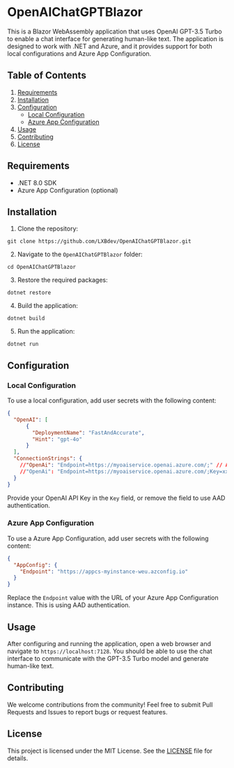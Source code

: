 # OpenAIChatGPTBlazor

This is a Blazor WebAssembly application that uses OpenAI GPT-3.5 Turbo to enable a chat interface for generating human-like text. The application is designed to work with .NET and Azure, and it provides support for both local configurations and Azure App Configuration.

## Table of Contents

1. [Requirements](#Requirements)
2. [Installation](#Installation)
3. [Configuration](#Configuration)
   - [Local Configuration](#Local-Configuration)
   - [Azure App Configuration](#Azure-App-Configuration)
4. [Usage](#Usage)
5. [Contributing](#Contributing)
6. [License](#License)

## Requirements

- .NET 8.0 SDK
- Azure App Configuration (optional)

## Installation

1. Clone the repository:

```
git clone https://github.com/LXBdev/OpenAIChatGPTBlazor.git
```

2. Navigate to the `OpenAIChatGPTBlazor` folder:

```
cd OpenAIChatGPTBlazor
```

3. Restore the required packages:

```
dotnet restore
```

4. Build the application:

``` 
dotnet build
```

5. Run the application:

``` 
dotnet run
```

## Configuration

### Local Configuration

To use a local configuration, add user secrets with the following content:

```json
{
  "OpenAI": [
      {
        "DeploymentName": "FastAndAccurate",
        "Hint": "gpt-4o"
      }
  ],
  "ConnectionStrings": {
    //"OpenAi": "Endpoint=https://myoaiservice.openai.azure.com/;" // AAD Authentication
    //"OpenAi": "Endpoint=https://myoaiservice.openai.azure.com/;Key=xxx;"
  }
}
```

Provide your OpenAI API Key in the `Key` field, or remove the field to use AAD authentication.

### Azure App Configuration

To use a Azure App Configuration, add user secrets with the following content:

```json
{
  "AppConfig": {
    "Endpoint": "https://appcs-myinstance-weu.azconfig.io"
  }
}
```

Replace the `Endpoint` value with the URL of your Azure App Configuration instance. This is using AAD authentication.

## Usage

After configuring and running the application, open a web browser and navigate to `https://localhost:7128`. You should be able to use the chat interface to communicate with the GPT-3.5 Turbo model and generate human-like text.

## Contributing

We welcome contributions from the community! Feel free to submit Pull Requests and Issues to report bugs or request features.

## License

This project is licensed under the MIT License. See the [LICENSE](LICENSE) file for details.

